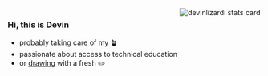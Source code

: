 <a href="">
  <img align="right" src="https://github-readme-stats.vercel.app/api/top-langs?username=devinlizardi&theme=solarized-light&layout=compact" alt="devinlizardi stats card" />
</a>

### Hi, this is Devin

- probably taking care of my :potted_plant:
- passionate about access to technical education
- or [drawing](https://www.instagram.com/devin_lizard/) with a fresh :pencil2:

<!--<a href="">
  <img align="center" src="https://github-readme-stats.vercel.app/api?username=devinlizardi&show_icons=false&&hide=stars&theme=nightowl&alt="devinlizardi stats card" /> 
</a>
-->
